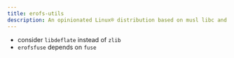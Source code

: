 ```yaml
---
title: erofs-utils
description: An opinionated Linux® distribution based on musl libc and toybox
---
```


- consider `libdeflate` instead of `zlib`
- `erofsfuse` depends on `fuse`
